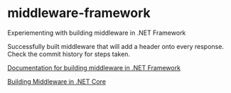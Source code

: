 # middleware-framework
Experiementing with building middleware in .NET Framework

Successfully built middleware that will add a header onto every response. Check the commit history for steps taken.

[Documentation for building middleware in .NET Framework](https://docs.microsoft.com/en-us/aspnet/aspnet/overview/owin-and-katana/getting-started-with-owin-and-katana)

[Building Middleware in .NET Core](https://github.com/Tolvic/Simple-Middleware)
